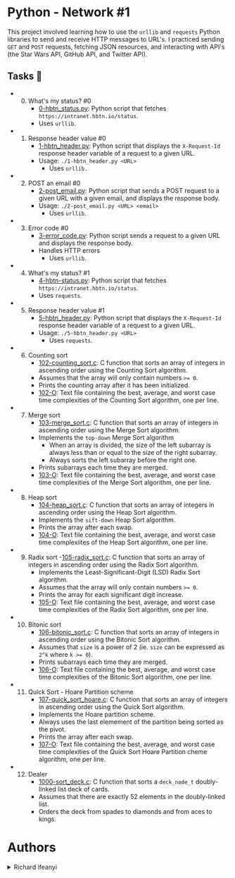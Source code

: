 
# Python - Network #1

This project involved learning how to use the `urllib` and `requests` Python libraries to send and receive HTTP messages to URL's. I practiced sending `GET` and `POST` requests, fetching JSON resources, and interacting with API's (the Star Wars API, GitHub API, and Twitter API).

## Tasks 📃
- 0. What's my status? #0
     - [0-hbtn_status.py](https://github.com/richard-1257/alx-higher_level_programming/blob/master/0x11-python-network_1/0-hbtn_status.py):  Python script that fetches `https://intranet.hbtn.io/status`.
     - Uses `urllib`.
     
- 1. Response header value #0
     - [1-hbtn_header.py](https://github.com/richard-1257/alx-higher_level_programming/blob/master/0x11-python-network_1/1-hbtn_header.py): Python script that displays the `X-Request-Id` response header variable of a request to a given URL.
     - Usage: `./1-hbtn_header.py <URL>`
       - Uses `urllib.`
     
- 2. POST an email #0
     - [2-post_email.py](https://github.com/richard-1257/alx-higher_level_programming/blob/master/0x11-python-network_1/2-post_email.py): Python script that sends a POST request to a given URL with a given email, and displays the response body.
     - Usage: `./2-post_email.py <URL> <email>`
       - Uses `urllib`.

- 3. Error code #0
     - [3-error_code.py](https://github.com/richard-1257/alx-higher_level_programming/blob/master/0x11-python-network_1/3-error_code.py): Python script sends a request to a given URL and displays the response body.
     - Handles HTTP errors
       - Uses `urllib`.

- 4. What's my status? #1
     - [4-hbtn-status.py](https://github.com/richard-1257/alx-higher_level_programming/blob/master/0x11-python-network_1/4-hbtn_status.py): Python script that fetches `https://intranet.hbtn.io/status`.
     - Uses `requests`.
     
- 5. Response header value #1
     - [5-hbtn_header.py](https://github.com/richard-1257/alx-higher_level_programming/blob/master/0x11-python-network_1/5-hbtn_header.py): Python script that displays the `X-Request-Id` response header variable of a request to a given URL.
     - Usage: `./5-hbtn_header.py <URL>`
       - Uses `requests`.
     
- 6. Counting sort
     - [102-counting_sort.c](https://github.com/richard-1257/sorting_algorithms/blob/master/102-counting_sort.c): C function that sorts an array of integers in ascending order using the Counting Sort algorithm.
     - Assumes that the array will only contain numbers `>= 0`.
     - Prints the counting array after it has been initialized.
     - [102-O](https://github.com/richard-1257/sorting_algorithms/blob/master/102-O): Text file containing the best, average, and worst case time complexities of the Counting Sort algorithm, one per line.
     
- 7. Merge sort
     - [103-merge_sort.c](https://github.com/richard-1257/sorting_algorithms/blob/master/103-merge_sort.c): C function that sorts an array of integers in ascending order using the Merge Sort algorithm.
     - Implements the `top-down` Merge Sort algorithm
         - When an array is divided, the size of the left subarray is always less than or equal to the size of the right subarray.
         - Always sorts the left subarray before the right one.
     - Prints subarrays each time they are merged.
     - [103-O](https://github.com/richard-1257/sorting_algorithms/blob/master/103-O): Text file containing the best, average, and worst case time complexities of the Merge Sort algorithm, one per line.

- 8. Heap sort
     - [104-heap_sort.c](https://github.com/richard-1257/sorting_algorithms/blob/master/104-heap_sort.c): C function that sorts an array of integers in ascending order using the Heap Sort algorithm.
     - Implements the `sift-down` Heap Sort algorithm.
     - Prints the array after each swap.
     - [104-O](https://github.com/richard-1257/sorting_algorithms/blob/master/104-O): Text file containing the best, average, and worst case time complexiites of the Heap Sort algorithm, one per line.
     
- 9. Radix sort
     -[105-radix_sort.c](https://github.com/richard-1257/sorting_algorithms/blob/master/105-radix_sort.c): C function that sorts an array of integers in ascending order using the Radix Sort algorithm.
     - Implements the Least-Significant-Digit (LSD) Radix Sort algorithm.
     - Assumes that the array will only contain numbers `>= 0`.
     - Prints the array for each significant digit increase.
     - [105-O](https://github.com/richard-1257/sorting_algorithms/blob/master/105-O): Text file containing the best, average, and worst case time complexities of the Radix Sort algorithm, one per line.
     
- 10. Bitonic sort
      - [106-bitonic_sort.c](https://github.com/richard-1257/sorting_algorithms/blob/master/106-bitonic_sort.c):  C function that sorts an array of integers in ascending order using the Bitonic Sort algorithm.
      - Assumes that `size` is a power of 2 (ie. `size` can be expressed as `2^k` where `k >= 0`).
      - Prints subarrays each time they are merged.
      - [106-O](https://github.com/richard-1257/sorting_algorithms/blob/master/106-O): Text file containing the best, average, and worst case time complexities of the Bitonic Sort algorithm, one per line.
      
- 11. Quick Sort - Hoare Partition scheme
      - [107-quick_sort_hoare.c](https://github.com/richard-1257/sorting_algorithms/blob/master/107-quick_sort_hoare.c): C function that sorts an array of integers in ascending order using the Quick Sort algorithm.
      - Implements the Hoare partition scheme.
      - Always uses the last elemement of the partition being sorted as the pivot.
      - Prints the array after each swap.
      - [107-O](https://github.com/richard-1257/sorting_algorithms/blob/master/107-O): Text file containing the best, average, and worst case time complexities of the Quick Sort Hoare Partition cheme algorithm, one per line.
      
- 12. Dealer
      - [1000-sort_deck.c](https://github.com/richard-1257/sorting_algorithms/blob/master/1000-sort_deck.c): C function that sorts a `deck_node_t` doubly-linked list deck of cards.
      - Assumes that there are exactly 52 elements in the doubly-linked list.
      - Orders the deck from spades to diamonds and from aces to kings.
      
# Authors
<details><summary>Richard ifeanyi</summa
